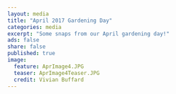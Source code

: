 ```yaml
---
layout: media
title: "April 2017 Gardening Day"
categories: media
excerpt: "Some snaps from our April gardening day!"
ads: false
share: false
published: true
image:
  feature: AprImage4.JPG
  teaser: AprImage4Teaser.JPG
  credit: Vivian Buffard
---
```


